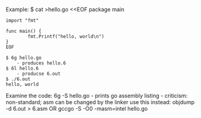 

Example:
	$ cat >hello.go <<EOF
	package main

	import "fmt"

	func main() {
	        fmt.Printf("hello, world\n")
	}
	EOF

	$ 6g hello.go
		- produces hello.6
	$ 6l hello.6
		- producse 6.out
	$ ./6.out
	hello, world


Examine the code:
	6g -S hello.go
		- prints go assembly listing
		- criticism: non-standard; asm can be changed by the linker
	use this instead: objdump -d 6.out > 6.asm
	OR
	gccgo -S -O0 -masm=intel hello.go


